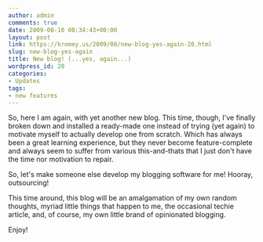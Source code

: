 ```yaml
---
author: admin
comments: true
date: 2009-08-10 00:34:43+00:00
layout: post
link: https://kromey.us/2009/08/new-blog-yes-again-20.html
slug: new-blog-yes-again
title: New blog! (...yes, again...)
wordpress_id: 20
categories:
- Updates
tags:
- new features
---
```


So, here I am again, with yet another new blog. This time, though, I've finally broken down and installed a ready-made one instead of trying (yet again) to motivate myself to actually develop one from scratch. Which has always been a great learning experience, but they never become feature-complete and always seem to suffer from various this-and-thats that I just don't have the time nor motivation to repair.

So, let's make someone else develop my blogging software for me! Hooray, outsourcing!

This time around, this blog will be an amalgamation of my own random thoughts, myriad little things that happen to me, the occasional techie article, and, of course, my own little brand of opinionated blogging.

Enjoy!
